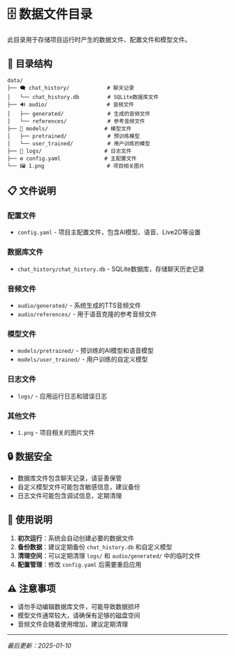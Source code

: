 # 🗄️ 数据文件目录

此目录用于存储项目运行时产生的数据文件、配置文件和模型文件。

## 📁 目录结构

```
data/
├── 🗨️ chat_history/            # 聊天记录
│   └── chat_history.db         # SQLite数据库文件
├── 🔊 audio/                   # 音频文件
│   ├── generated/              # 生成的音频文件
│   └── references/             # 参考音频文件
├── 🤖 models/                  # 模型文件
│   ├── pretrained/             # 预训练模型
│   └── user_trained/           # 用户训练的模型
├── 📝 logs/                    # 日志文件
├── ⚙️ config.yaml              # 主配置文件
└── 🖼️ 1.png                    # 项目相关图片
```

## 📋 文件说明

### 配置文件
- `config.yaml` - 项目主配置文件，包含AI模型、语音、Live2D等设置

### 数据库文件
- `chat_history/chat_history.db` - SQLite数据库，存储聊天历史记录

### 音频文件
- `audio/generated/` - 系统生成的TTS音频文件
- `audio/references/` - 用于语音克隆的参考音频文件

### 模型文件
- `models/pretrained/` - 预训练的AI模型和语音模型
- `models/user_trained/` - 用户训练的自定义模型

### 日志文件
- `logs/` - 应用运行日志和错误日志

### 其他文件
- `1.png` - 项目相关的图片文件

## 🔒 数据安全

- 数据库文件包含聊天记录，请妥善保管
- 自定义模型文件可能包含敏感信息，建议备份
- 日志文件可能包含调试信息，定期清理

## 🚀 使用说明

1. **初次运行**：系统会自动创建必要的数据文件
2. **备份数据**：建议定期备份 `chat_history.db` 和自定义模型
3. **清理空间**：可以定期清理 `logs/` 和 `audio/generated/` 中的临时文件
4. **配置管理**：修改 `config.yaml` 后需要重启应用

## ⚠️ 注意事项

- 请勿手动编辑数据库文件，可能导致数据损坏
- 模型文件通常较大，请确保有足够的磁盘空间
- 音频文件会随着使用增加，建议定期清理

---

*最后更新：2025-01-10*